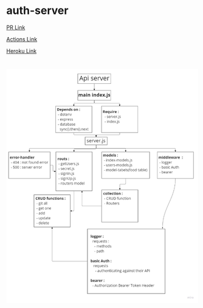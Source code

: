 # auth-server

[PR Link](https://github.com/YaseinBurqan/auth-api-last-one/pulls)

[Actions Link](https://github.com/YaseinBurqan/auth-api-last-one/actions)

[Heroku Link](https://yasein-auth-api.herokuapp.com/)

#

![UML](./assets/uml.jpg)
